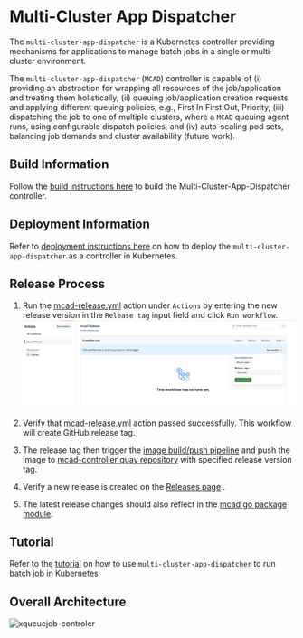 Multi-Cluster App Dispatcher
==

The `multi-cluster-app-dispatcher` is a Kubernetes controller providing mechanisms for applications to manage batch jobs in a single or multi-cluster environment.

The `multi-cluster-app-dispatcher` (`MCAD`) controller is capable of (i) providing an abstraction for wrapping all resources of the job/application and treating them holistically, (ii) queuing job/application creation requests and applying different queuing policies, e.g., First In First Out, Priority, (iii) dispatching the job to one of multiple clusters, where a `MCAD` queuing agent runs, using configurable dispatch policies, and (iv) auto-scaling pod sets, balancing job demands and cluster availability (future work).


## Build Information

Follow the [build instructions here](./doc/build/build.md) to build the Multi-Cluster-App-Dispatcher controller.

## Deployment Information

Refer to [deployment instructions here](./doc/deploy/deployment.md) on how to deploy the `multi-cluster-app-dispatcher` as a controller in Kubernetes.


## Release Process

1. Run the [mcad-release.yml](https://github.com/project-codeflare/actions/workflows/mcad-release.yml) action under `Actions` by entering the new release version in the `Release tag` input field and click `Run workflow`.
   ![mcad-release](doc/images/mcad-release.png)

2. Verify that [mcad-release.yml](https://github.com/project-codeflare/actions/workflows/mcad-release.yml) action passed successfully. This workflow will create GitHub release tag.

3. The release tag then trigger the [image build/push pipeline](https://app.travis-ci.com/github/project-codeflare/multi-cluster-app-dispatcher/branches) and push the image to [mcad-controller quay repository](https://quay.io/repository/project-codeflare/mcad-controller?tab=tags) with specified release version tag.

4. Verify a new release is created on the [Releases page](https://github.com/project-codeflare/multi-cluster-app-dispatcher/releases) .

5. The latest release changes should also reflect in the [mcad go package module](https://pkg.go.dev/github.com/project-codeflare/multi-cluster-app-dispatcher).

## Tutorial

Refer to the [tutorial](./doc/usage/tutorial.md) on how to use `multi-cluster-app-dispatcher` to run batch job in Kubernetes

## Overall Architecture

![xqueuejob-controler](doc/images/xqueuejob-controller.png)
